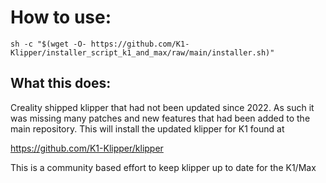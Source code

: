 # How to use:
```
sh -c "$(wget -O- https://github.com/K1-Klipper/installer_script_k1_and_max/raw/main/installer.sh)"
```


## What this does:

Creality shipped klipper that had not been updated since 2022. As such it was missing many patches and new features that had been added to the main repository. This will install the updated klipper for K1 found at

https://github.com/K1-Klipper/klipper


This is a community based effort to keep klipper up to date for the K1/Max

